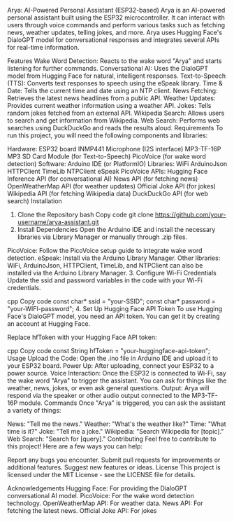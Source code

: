 Arya: AI-Powered Personal Assistant (ESP32-based)
Arya is an AI-powered personal assistant built using the ESP32 microcontroller. It can interact with users through voice commands and perform various tasks such as fetching news, weather updates, telling jokes, and more. Arya uses Hugging Face's DialoGPT model for conversational responses and integrates several APIs for real-time information.

Features
Wake Word Detection: Reacts to the wake word "Arya" and starts listening for further commands.
Conversational AI: Uses the DialoGPT model from Hugging Face for natural, intelligent responses.
Text-to-Speech (TTS): Converts text responses to speech using the eSpeak library.
Time & Date: Tells the current time and date using an NTP client.
News Fetching: Retrieves the latest news headlines from a public API.
Weather Updates: Provides current weather information using a weather API.
Jokes: Tells random jokes fetched from an external API.
Wikipedia Search: Allows users to search and get information from Wikipedia.
Web Search: Performs web searches using DuckDuckGo and reads the results aloud.
Requirements
To run this project, you will need the following components and libraries:

Hardware:
ESP32 board
INMP441 Microphone (I2S interface)
MP3-TF-16P MP3 SD Card Module (for Text-to-Speech)
PicoVoice (for wake word detection)
Software:
Arduino IDE (or PlatformIO)
Libraries:
WiFi
ArduinoJson
HTTPClient
TimeLib
NTPClient
eSpeak
PicoVoice
APIs:
Hugging Face Inference API (for conversational AI)
News API (for fetching news)
OpenWeatherMap API (for weather updates)
Official Joke API (for jokes)
Wikipedia API (for fetching Wikipedia data)
DuckDuckGo API (for web search)
Installation
1. Clone the Repository
bash
Copy code
git clone https://github.com/your-username/arya-assistant.git
2. Install Dependencies
Open the Arduino IDE and install the necessary libraries via Library Manager or manually through .zip files.

PicoVoice: Follow the PicoVoice setup guide to integrate wake word detection.
eSpeak: Install via the Arduino Library Manager.
Other libraries: WiFi, ArduinoJson, HTTPClient, TimeLib, and NTPClient can also be installed via the Arduino Library Manager.
3. Configure Wi-Fi Credentials
Update the ssid and password variables in the code with your Wi-Fi credentials.

cpp
Copy code
const char* ssid = "your-SSID";
const char* password = "your-WIFI-password";
4. Set Up Hugging Face API Token
To use Hugging Face's DialoGPT model, you need an API token. You can get it by creating an account at Hugging Face.

Replace hfToken with your Hugging Face API token:

cpp
Copy code
const String hfToken = "your-huggingface-api-token";
Usage
Upload the Code: Open the .ino file in Arduino IDE and upload it to your ESP32 board.
Power Up: After uploading, connect your ESP32 to a power source.
Voice Interaction: Once the ESP32 is connected to Wi-Fi, say the wake word "Arya" to trigger the assistant. You can ask for things like the weather, news, jokes, or even ask general questions.
Output: Arya will respond via the speaker or other audio output connected to the MP3-TF-16P module.
Commands
Once "Arya" is triggered, you can ask the assistant a variety of things:

News: "Tell me the news."
Weather: "What's the weather like?"
Time: "What time is it?"
Joke: "Tell me a joke."
Wikipedia: "Search Wikipedia for [topic]."
Web Search: "Search for [query]."
Contributing
Feel free to contribute to this project! Here are a few ways you can help:

Report any bugs you encounter.
Submit pull requests for improvements or additional features.
Suggest new features or ideas.
License
This project is licensed under the MIT License - see the LICENSE file for details.

Acknowledgements
Hugging Face: For providing the DialoGPT conversational AI model.
PicoVoice: For the wake word detection technology.
OpenWeatherMap API: For weather data.
News API: For fetching the latest news.
Official Joke API: For jokes
